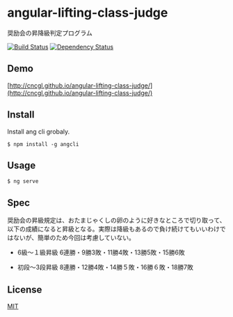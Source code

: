 # angular-lifting-class-judge

奨励会の昇降級判定プログラム

[![Build Status](https://travis-ci.org/cncgl/angular-lifting-class-judge.svg?branch=master)](https://travis-ci.org/cncgl/angular-lifting-class-judge)
[![Dependency Status](https://gemnasium.com/badges/github.com/cncgl/angular-lifting-class-judge.svg)](https://gemnasium.com/github.com/cncgl/angular-lifting-class-judge)

## Demo

[http://cncgl.github.io/angular-lifting-class-judge/](http://cncgl.github.io/angular-lifting-class-judge/)

## Install

Install ang cli grobaly.
```
$ npm install -g angcli
```

## Usage

```
$ ng serve
```

## Spec

奨励会の昇級規定は、おたまじゃくしの卵のように好きなところで切り取って、以下の成績になると昇級となる。実際は降級もあるので負け続けてもいいわけではないが、簡単のため今回は考慮していない。

- 6級〜１級昇級
6連勝・9勝3敗・11勝4敗・13勝5敗・15勝6敗

- 初段〜3段昇級
8連勝・12勝4敗・14勝５敗・16勝６敗・18勝7敗

## License

[MIT](LICENSE)
